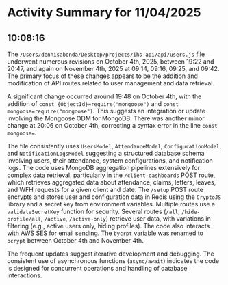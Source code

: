 # Activity Summary for 11/04/2025

## 10:08:16
The `/Users/dennisabonda/Desktop/projects/ihs-api/api/users.js` file underwent numerous revisions on October 4th, 2025, between 19:22 and 20:47, and again on November 4th, 2025 at 09:14, 09:16, 09:25, and 09:42.  The primary focus of these changes appears to be the addition and modification of API routes related to user management and data retrieval.

A significant change occurred around 19:48 on October 4th, with the addition of `const {ObjectId}=require("mongoose")` and `const mongoose=require("mongoose")`.  This suggests an integration or update involving the Mongoose ODM for MongoDB.  There was another minor change at 20:06 on October 4th, correcting a syntax error in the line `const mongoose=`.


The file consistently uses  `UsersModel`, `AttendanceModel`, `ConfigurationModel`, and `NotificationLogsModel` suggesting a structured database schema involving users, their attendance, system configurations, and notification logs. The code uses MongoDB aggregation pipelines extensively for complex data retrieval, particularly in the `/client-dashboards` POST route, which retrieves aggregated data about attendance, claims, letters, leaves, and WFH requests for a given client and date.  The `/setup` POST route encrypts and stores user and configuration data in Redis using the `CryptoJS` library and a secret key from environment variables.  Multiple routes use a `validateSecretKey` function for security.  Several routes (`/all`, `/hide-profile/all`, `/active`, `/active-only`)  retrieve user data, with variations in filtering (e.g., active users only, hiding profiles). The code also interacts with AWS SES for email sending.  The `bycrpt` variable was renamed to `bcrypt` between October 4th and November 4th.

The frequent updates suggest iterative development and debugging. The consistent use of asynchronous functions (`async/await`) indicates the code is designed for concurrent operations and handling of database interactions.
